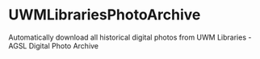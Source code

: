 # UWMLibrariesPhotoArchive
Automatically download all historical digital photos from UWM Libraries - AGSL Digital Photo Archive
